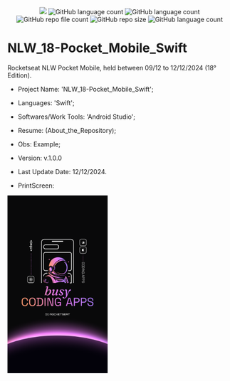 <p align="center">
  <img src="http://img.shields.io/static/v1?label=STATUS&message=Concluded&color=blue&style=flat"/>
  <img alt="GitHub language count" src="https://img.shields.io/github/languages/count/Rafa-KozAnd/NLW_18-Pocket_Mobile_Swift">
  <img alt="GitHub language count" src="https://img.shields.io/github/languages/top/Rafa-KozAnd/NLW_18-Pocket_Mobile_Swift">
  <img alt="GitHub repo file count" src="https://img.shields.io/github/directory-file-count/Rafa-KozAnd/NLW_18-Pocket_Mobile_Swift">
  <img alt="GitHub repo size" src="https://img.shields.io/github/repo-size/Rafa-KozAnd/NLW_18-Pocket_Mobile_Swift">
  <img alt="GitHub language count" src="https://img.shields.io/github/license/Rafa-KozAnd/NLW_18-Pocket_Mobile_Swift">
</p>

# NLW_18-Pocket_Mobile_Swift

Rocketseat NLW Pocket Mobile, held between 09/12 to 12/12/2024 (18° Edition).

- Project Name: 'NLW_18-Pocket_Mobile_Swift';
- Languages: 'Swift';
- Softwares/Work Tools: 'Android Studio';
- Resume: (About_the_Repository);
- Obs: Example;
- Version: v.1.0.0

- Last Update Date: 12/12/2024.

- PrintScreen:
<div>
  <img align="center" height="400" widht="400" src="/Print/Maratona.jpg" />
</div><br>
